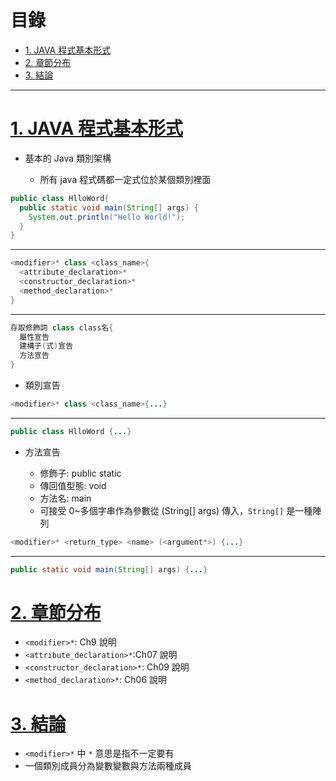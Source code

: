 <h1 id="top">目錄</h1>

- [1. JAVA 程式基本形式](#s1)
- [2. 章節分布](#s2)
- [3. 結論](#s3)

---

# <a id='s1' class='md-title' href='#top'>1. JAVA 程式基本形式</a>

- 基本的 Java 類別架構

  - 所有 java 程式碼都一定式位於某個類別裡面

```java
public class HlloWord{
  public static void main(String[] args) {
    System.out.println("Hello World!");
  }
}
```

---

```java
<modifier>* class <class_name>{
  <attribute_declaration>*
  <constructor_declaration>*
  <method_declaration>*
}
```

---

```java
存取修飾詞 class class名{
  屬性宣告
  建構子(式)宣告
  方法宣告
}
```

- 類別宣告

```java
<modifier>* class <class_name>{...}
```

---

```java
public class HlloWord {...}
```

- 方法宣告

  - 修飾子: public static
  - 傳回值型態: void
  - 方法名: main
  - 可接受 0~多個字串作為參數從 (String[] args) 傳入，`String[]` 是一種陣列

```java
<modifier>* <return_type> <name> (<argument*>) {...}
```

---

```java
public static void main(String[] args) {...}
```

# <a id='s2' class='md-title' href='#top'>2. 章節分布</a>

- `<modifier>*`: Ch9 說明
- `<attribute_declaration>*`:Ch07 說明
- `<constructor_declaration>*`: Ch09 說明
- `<method_declaration>*`: Ch06 說明

# <a id='s3' class='md-title' href='#top'>3. 結論</a>

- `<modifier>*` 中 `*` 意思是指不一定要有
- 一個類別成員分為變數變數與方法兩種成員
